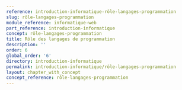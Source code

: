 ```yaml
---
reference: introduction-informatique-rôle-langages-programmation
slug: rôle-langages-programmation
module_reference: informatique-web
part_reference: introduction-informatique
concept: rôle-langages-programmation
title: Rôle des langages de programmation
description: ''
order: 6
global_order: '6'
directory: introduction-informatique
permalink: introduction-informatique/rôle-langages-programmation
layout: chapter_with_concept
concept_reference: rôle-langages-programmation
---
```

